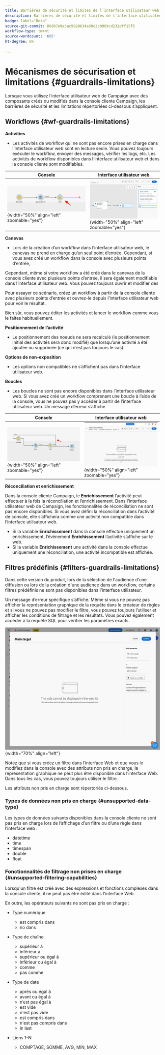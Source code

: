 ```yaml
---
title: Barrières de sécurité et limites de l’interface utilisateur web de Campaign
description: Barrières de sécurité et limites de l’interface utilisateur web de Campaign
badge: label="Beta"
source-git-commit: 86d87e9a3ac9028634a08c2c0969cd232dff15f5
workflow-type: tm+mt
source-wordcount: '605'
ht-degree: 6%

---
```



# Mécanismes de sécurisation et limitations {#guardrails-limitations}

Lorsque vous utilisez l’interface utilisateur web de Campaign avec des composants créés ou modifiés dans la console cliente Campaign, les barrières de sécurité et les limitations répertoriées ci-dessous s’appliquent.

## Workflows {#wf-guardrails-limitations}

**Activities**

* Les activités de workflow qui ne sont pas encore prises en charge dans l’interface utilisateur web sont en lecture seule. Vous pouvez toujours exécuter le workflow, envoyer des messages, vérifier les logs, etc. Les activités de workflow disponibles dans l’interface utilisateur web et dans la console cliente sont modifiables.

| Console | Interface utilisateur web |
| --- | --- |
| ![](assets/limitations-activities-console.png){width="50%" align="left" zoomable="yes"} | ![](assets/limitations-activities-web.png){width="50%" align="left" zoomable="yes"} |

**Canevas**

* Lors de la création d’un workflow dans l’interface utilisateur web, le canevas ne prend en charge qu’un seul point d’entrée. Cependant, si vous avez créé un workflow dans la console avec plusieurs points d’entrée,

Cependant, même si votre workflow a été créé dans le canevas de la console cliente avec plusieurs points d’entrée, il sera également modifiable dans l’interface utilisateur web. Vous pouvez toujours ouvrir et modifier des



Pour essayer ce scénario, créez un workflow à partir de la console cliente avec plusieurs points d’entrée et ouvrez-le depuis l’interface utilisateur web pour voir le résultat.



Bien sûr, vous pouvez éditer les activités et lancer le workflow comme vous le faites habituellement.



**Positionnement de l’activité**

* Le positionnement des noeuds ne sera recalculé (le positionnement initial des activités sera donc modifié) que lorsqu’une activité a été ajoutée ou supprimée (ce qui n’est pas toujours le cas).

**Options de non-exposition**

* Les options non compatibles ne s’affichent pas dans l’interface utilisateur web.

**Boucles**

* Les boucles ne sont pas encore disponibles dans l’interface utilisateur web. Si vous avez créé un workflow comprenant une boucle à l’aide de la console, vous ne pouvez pas y accéder à partir de l’interface utilisateur web. Un message d’erreur s’affiche.

| Console | Interface utilisateur web |
| --- | --- |
| ![](assets/limitations-loops-console.png){width="50%" align="left" zoomable="yes"} | ![](assets/limitations-loops-web.png){width="50%" align="left" zoomable="yes"} |

**Réconciliation et enrichissement**

Dans la console cliente Campaign, le **Enrichissement** l’activité peut effectuer à la fois la réconciliation et l’enrichissement. Dans l’interface utilisateur web de Campaign, les fonctionnalités de réconciliation ne sont pas encore disponibles. Si vous avez défini la réconciliation dans l’activité de console, elle s’affichera comme une activité non compatible dans l’interface utilisateur web.

* Si la variable **Enrichissement** dans la console effectue uniquement un enrichissement, l’événement **Enrichissement** l’activité s’affiche sur le web.
* Si la variable **Enrichissement** une activité dans la console effectue uniquement une réconciliation, une activité incompatible est affichée.

## Filtres prédéfinis {#filters-guardrails-limitations}

Dans cette version du produit, lors de la sélection de l&#39;audience d&#39;une diffusion ou lors de la création d&#39;une audience dans un workflow, certains filtres prédéfinis ne sont pas disponibles dans l&#39;interface utilisateur.

Un message d’erreur spécifique s’affiche. Même si vous ne pouvez pas afficher la représentation graphique de la requête dans le créateur de règles et si vous ne pouvez pas modifier le filtre, vous pouvez toujours l’utiliser et afficher les conditions de filtrage et les résultats. Vous pouvez également accéder à la requête SQL pour vérifier les paramètres exacts.

![](assets/filter-unavailable.png){width="70%" align="left"}

Notez que si vous créez un filtre dans l’interface Web et que vous le modifiez dans la console avec des attributs non pris en charge, la représentation graphique ne peut plus être disponible dans l’interface Web. Dans tous les cas, vous pouvez toujours utiliser le filtre.

Les attributs non pris en charge sont répertoriés ci-dessous.

### Types de données non pris en charge {#unsupported-data-type}

Les types de données suivants disponibles dans la console cliente ne sont pas pris en charge lors de l’affichage d’un filtre ou d’une règle dans l’interface web :

* datetime
* time
* timespan
* double
* float

### Fonctionnalités de filtrage non prises en charge {#unsupported-filtering-capabilities}

Lorsqu&#39;un filtre est créé avec des expressions et fonctions complexes dans la console cliente, il ne peut pas être édité dans l&#39;interface Web.

En outre, les opérateurs suivants ne sont pas pris en charge :

* Type numérique
   * est compris dans
   * no dans

* Type de chaîne
   * supérieur à
   * inférieur à
   * supérieur ou égal à
   * inférieur ou égal à
   * comme
   * pas comme

* Type de date
   * après ou égal à
   * avant ou égal à
   * n’est pas égal à
   * est vide
   * n&#39;est pas vide
   * est compris dans
   * n&#39;est pas compris dans
   * in last

* Liens 1-N
   * COMPTAGE, SOMME, AVG, MIN, MAX